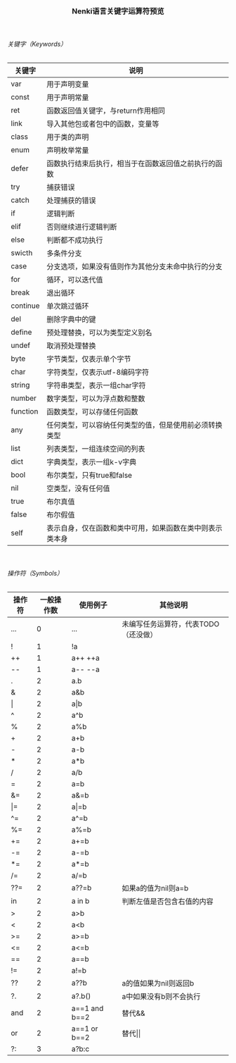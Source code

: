 ### <p style="text-align:center;">Nenki语言关键字运算符预览</p>
<br/>

###### 关键字（Keywords）
| 关键字 | 说明 |
|---|---|
|var|用于声明变量|
|const|用于声明常量|
|ret|函数返回值关键字，与return作用相同|
|link|导入其他包或者包中的函数，变量等|
|class|用于类的声明|
|enum|声明枚举常量|
|defer|函数执行结束后执行，相当于在函数返回值之前执行的函数|
|try|捕获错误|
|catch|处理捕获的错误|
|if|逻辑判断|
|elif|否则继续进行逻辑判断|
|else|判断都不成功执行|
|swicth|多条件分支|
|case|分支选项，如果没有值则作为其他分支未命中执行的分支|
|for|循环，可以迭代值|
|break|退出循环|
|continue|单次跳过循环|
|del|删除字典中的键|
|define|预处理替换，可以为类型定义别名|
|undef|取消预处理替换|
|byte|字节类型，仅表示单个字节|
|char|字符类型，仅表示utf-8编码字符|
|string|字符串类型，表示一组char字符|
|number|数字类型，可以为浮点数和整数|
|function|函数类型，可以存储任何函数|
|any|任何类型，可以容纳任何类型的值，但是使用前必须转换类型|
|list|列表类型，一组连续空间的列表|
|dict|字典类型，表示一组k-v字典|
|bool|布尔类型，只有true和false|
|nil|空类型，没有任何值|
|true|布尔真值|
|false|布尔假值|
|self|表示自身，仅在函数和类中可用，如果函数在类中则表示类本身|


<br/>

###### 操作符（Symbols）
| 操作符 | 一般操作数  | 使用例子 | 其他说明 |
|---|---|---|---|
|...|0|...|未编写任务运算符，代表TODO（还没做）
|!|1|!a|
|++|1|a++ ++a|
|--|1|a-- --a|
|.|2|a.b|
|&|2|a&b|
|\||2|a\|b|
|^|2|a^b|
|%|2|a%b|
|+|2|a+b|
|-|2|a-b|
|*|2|a*b|
|/|2|a/b|
|=|2|a=b|
|&=|2|a&=b|
|\|=|2|a\|=b|
|^=|2|a^=b|
|%=|2|a%=b|
|+=|2|a+=b|
|-=|2|a-=b|
|*=|2|a*=b|
|/=|2|a/=b|
|??=|2|a??=b|如果a的值为nil则a=b
|in|2|a in b|判断左值是否包含右值的内容
|>|2|a>b|
|<|2|a<b|
|>=|2|a>=b|
|<=|2|a<=b|
|\=\=|2|a\=\=b|
|\!\=|2|a\!\=b|
|??|2|a??b|a的值如果为nil则返回b
|?.|2|a?.b()|a中如果没有b则不会执行
|and|2|a\=\=1 and b\=\=2|替代&&
|or|2|a\=\=1 or b\=\=2|替代\|\|
|?:|3|a?b:c|
